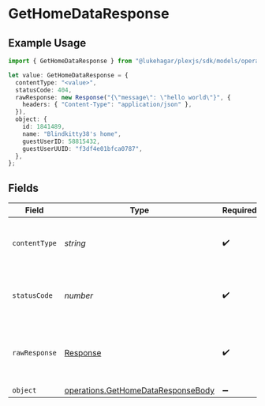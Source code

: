 # GetHomeDataResponse

## Example Usage

```typescript
import { GetHomeDataResponse } from "@lukehagar/plexjs/sdk/models/operations";

let value: GetHomeDataResponse = {
  contentType: "<value>",
  statusCode: 404,
  rawResponse: new Response("{\"message\": \"hello world\"}", {
    headers: { "Content-Type": "application/json" },
  }),
  object: {
    id: 1841489,
    name: "Blindkitty38's home",
    guestUserID: 58815432,
    guestUserUUID: "f3df4e01bfca0787",
  },
};
```

## Fields

| Field                                                                                           | Type                                                                                            | Required                                                                                        | Description                                                                                     |
| ----------------------------------------------------------------------------------------------- | ----------------------------------------------------------------------------------------------- | ----------------------------------------------------------------------------------------------- | ----------------------------------------------------------------------------------------------- |
| `contentType`                                                                                   | *string*                                                                                        | :heavy_check_mark:                                                                              | HTTP response content type for this operation                                                   |
| `statusCode`                                                                                    | *number*                                                                                        | :heavy_check_mark:                                                                              | HTTP response status code for this operation                                                    |
| `rawResponse`                                                                                   | [Response](https://developer.mozilla.org/en-US/docs/Web/API/Response)                           | :heavy_check_mark:                                                                              | Raw HTTP response; suitable for custom response parsing                                         |
| `object`                                                                                        | [operations.GetHomeDataResponseBody](../../../sdk/models/operations/gethomedataresponsebody.md) | :heavy_minus_sign:                                                                              | Home Data                                                                                       |